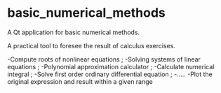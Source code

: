 # basic_numerical_methods
A Qt application for basic numerical methods.

A practical tool to foresee the result of calculus exercises.

-Compute roots of nonlinear equations ;
-Solving systems of linear equations ;
-Polynomial approximation calculator ;
-Calculate numerical integral ;
-Solve first order ordinary differential equation ;
-.....
-Plot the original expression and result within a given range
